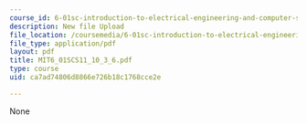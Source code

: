 ```yaml
---
course_id: 6-01sc-introduction-to-electrical-engineering-and-computer-science-i-spring-2011
description: New file Upload
file_location: /coursemedia/6-01sc-introduction-to-electrical-engineering-and-computer-science-i-spring-2011/ca7ad74806d8866e726b18c1768cce2e_MIT6_01SCS11_10_3_6.pdf
file_type: application/pdf
layout: pdf
title: MIT6_01SCS11_10_3_6.pdf
type: course
uid: ca7ad74806d8866e726b18c1768cce2e

---
```

None